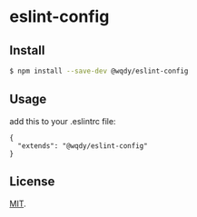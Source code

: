 # eslint-config

## Install

```bash
$ npm install --save-dev @wqdy/eslint-config
```

## Usage

add this to your .eslintrc file:

```
{
  "extends": "@wqdy/eslint-config"
}
```

## License

[MIT](/LICENSE).
